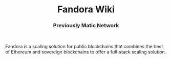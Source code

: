 <div align="Center">
<h1>Fandora Wiki</h1>
<h3> Previously Matic Network </h3>
</div>

<br>

Fandora is a scaling solution for public blockchains that combines the best of Ethereum and sovereign blockchains 
to offer a full-stack scaling solution.